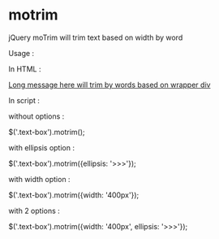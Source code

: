 # motrim
jQuery moTrim will trim text based on width by word

Usage :

In HTML :

<div class="wrapper" style="width:400px">
  <div class="text-box">
    <a href="http:// this.is.the.link">Long message here will trim by words based on wrapper div</a>
  </div>
</div>

In script :

without options :

$('.text-box').motrim();

with ellipsis option :

$('.text-box').motrim({ellipsis: '>>>'});

with width option :

$('.text-box').motrim({width: '400px'});

with 2 options :

$('.text-box').motrim({width: '400px', ellipsis: '>>>'});
